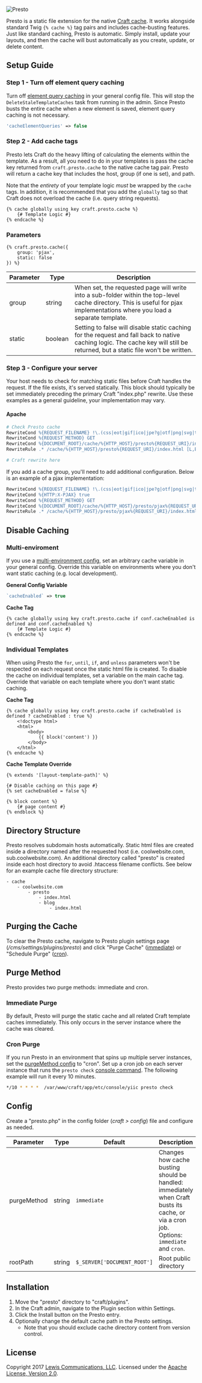 ![Presto](https://www.caddis.co/internal/repo/presto.svg)

Presto is a static file extension for the native [Craft cache](https://craftcms.com/docs/templating/cache). It works alongside standard Twig `{% cache %}` tag pairs and includes cache-busting features. Just like standard caching, Presto is automatic. Simply install, update your layouts, and then the cache will bust automatically as you create, update, or delete content.

## Setup Guide

### Step 1 -  Turn off element query caching

Turn off [element query caching](https://craftcms.com/docs/config-settings#cacheElementQueries) in your general config file. This will stop the `DeleteStaleTemplateCaches` task from running in the admin. Since Presto busts the entire cache when a new element is saved, element query caching is not necessary.

```php
'cacheElementQueries' => false
```

### Step 2 - Add cache tags

Presto lets Craft do the heavy lifting of calculating the elements within the template. As a result, all you need to do in your templates is pass the cache key returned from `craft.presto.cache` to the native cache tag pair. Presto will return a cache key that includes the host, group (if one is set), and path.

Note that the *entirety* of your template logic *must* be wrapped by the `cache` tags. In addition, it is recommended that you add the `globally` tag so that Craft does not overload the cache (i.e. query string requests).

```twig
{% cache globally using key craft.presto.cache %}
	{# Template Logic #}
{% endcache %}
```

### Parameters

```twig
{% craft.presto.cache({
	group: 'pjax',
	static: false
}) %}
```

| Parameter | Type    | Description                                                                                                                                                                  |
| --------- | ------- | -----------------------------------------------------------------------------------------------------------------------------------------------------------------------------|
| group     | string  | When set, the requested page will write into a sub-folder within the top-level cache directory. This is useful for pjax implementations where you load a separate template.  |
| static    | boolean | Setting to false will disable static caching for the request and fall back to native caching logic. The cache key will still be returned, but a static file won't be written.|

### Step 3 - Configure your server

Your host needs to check for matching static files before Craft handles the request. If the file exists, it's served statically. This block should typically be set immediately preceding the primary Craft "index.php" rewrite. Use these examples as a general guideline, your implementation may vary.

#### Apache

```apache
# Check Presto cache
RewriteCond %{REQUEST_FILENAME} !\.(css|eot|gif|ico|jpe?g|otf|png|svg|ttf|webp|woff2?)$ [NC]
RewriteCond %{REQUEST_METHOD} GET
RewriteCond %{DOCUMENT_ROOT}/cache/%{HTTP_HOST}/presto%{REQUEST_URI}/index.html -f
RewriteRule .* /cache/%{HTTP_HOST}/presto%{REQUEST_URI}/index.html [L,E=nocache:1]]

# Craft rewrite here
```

If you add a cache group, you'll need to add additional configuration. Below is an example of a pjax implementation:

```apache
RewriteCond %{REQUEST_FILENAME} !\.(css|eot|gif|ico|jpe?g|otf|png|svg|ttf|webp|woff2?)$ [NC]
RewriteCond %{HTTP:X-PJAX} true
RewriteCond %{REQUEST_METHOD} GET
RewriteCond %{DOCUMENT_ROOT}/cache/%{HTTP_HOST}/presto/pjax%{REQUEST_URI}/index.html -f
RewriteRule .* /cache/%{HTTP_HOST}/presto/pjax%{REQUEST_URI}/index.html [L,E=nocache:1]]
```

## Disable Caching

### Multi-enviroment

If you use a [multi-environment config](https://craftcms.com/docs/multi-environment-configs), set an arbitrary cache variable in your general config. Override this variable on environments where you don't want static caching (e.g. local development).

**General Config Variable**

```php
`cacheEnabled` => true
```

**Cache Tag**

```twig
{% cache globally using key craft.presto.cache if conf.cacheEnabled is defined and conf.cacheEnabled %}
	{# Template Logic #}
{% endcache %}
```

### Individual Templates

When using Presto the `for`, `until`, `if`, and `unless` parameters won't be respected on each request once the static html file is created. To disable the cache on individual templates, set a variable on the main cache tag. Override that variable on each template where you don't want static caching.

**Cache Tag**

```twig
{% cache globally using key craft.presto.cache if cacheEnabled is defined ? cacheEnabled : true %}
    <!doctype html>
    <html>
        <body>
            {{ block('content') }}
        </body>
    </html>
{% endcache %}
```

**Cache Template Override**

```twig
{% extends '[layout-template-path]' %}

{# Disable caching on this page #}
{% set cacheEnabled = false %}

{% block content %}
	{# page content #}
{% endblock %}
```

## Directory Structure

Presto resolves subdomain hosts automatically. Static html files are created inside a directory named after the requested host (i.e. coolwebsite.com, sub.coolwebsite.com). An additional directory called "presto" is created inside each host directory to avoid .htaccess filename conflicts. See below for an example cache file directory structure:

```
- cache
	- coolwebsite.com
		- presto
			- index.html
			- blog
				- index.html
```

## Purging the Cache

To clear the Presto cache, navigate to Presto plugin settings page (*/cms/settings/plugins/presto*) and click "Purge Cache" ([immediate](#immediate-purge)) or "Schedule Purge" ([cron](#cron-purge)).

## Purge Method

Presto provides two purge methods: immediate and cron.

### Immediate Purge

By default, Presto will purge the static cache and all related Craft template caches immediately. This only occurs in the server instance where the cache was cleared.

### Cron Purge

If you run Presto in an environment that spins up multiple server instances, set the [purgeMethod config](#config) to "cron". Set up a cron job on each server instance that runs the `presto check` [console command](https://craftcms.com/classreference/consolecommands/BaseCommand). The following example will run it every 10 minutes.

```bash
*/10 * * * *  /var/www/craft/app/etc/console/yiic presto check
```

## Config

Create a "presto.php" in the config folder (*craft > config*) file and configure as needed.

| Parameter   | Type   | Default                     | Description                                                                                                                              |
| ----------- | ------ | --------------------------- | ---------------------------------------------------------------------------------------------------------------------------------------- |
| purgeMethod | string | `immediate`                 | Changes how cache busting should be handled: immediately when Craft busts its cache, or via a cron job. Options: `immediate` and `cron`. |
| rootPath    | string | `$_SERVER['DOCUMENT_ROOT']` | Root public directory                                                                                                                    |

## Installation

1. Move the "presto" directory to "craft/plugins".
2. In the Craft admin, navigate to the Plugin section within Settings.
3. Click the Install button on the Presto entry.
4. Optionally change the default cache path in the Presto settings.
	* Note that you should exclude cache directory content from version control.

## License

Copyright 2017 [Lewis Communications, LLC](http://www.lewiscommunications.com). Licensed under the [Apache License, Version 2.0](LICENSE).
